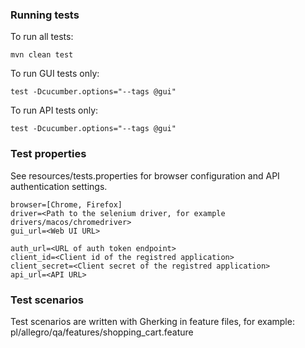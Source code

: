 ### Running tests
To run all tests:

    mvn clean test

To run GUI tests only:

    test -Dcucumber.options="--tags @gui"

To run API tests only:

    test -Dcucumber.options="--tags @gui"
    
### Test properties
See resources/tests.properties for browser configuration and API authentication settings.
 
 ```
 browser=[Chrome, Firefox]
 driver=<Path to the selenium driver, for example drivers/macos/chromedriver>
 gui_url=<Web UI URL>
 ```
 
 ```
 auth_url=<URL of auth token endpoint>
 client_id=<Client id of the registred application>
 client_secret=<Client secret of the registred application>
 api_url=<API URL>
```

### Test scenarios
Test scenarios are written with Gherking in feature files, for example: pl/allegro/qa/features/shopping_cart.feature